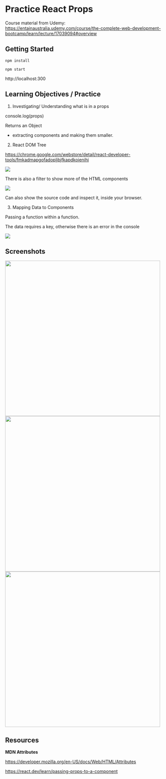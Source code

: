 # Practice React Props

Course material from Udemy: https://entainaustralia.udemy.com/course/the-complete-web-development-bootcamp/learn/lecture/17039094#overview

## Getting Started

`npm install`

`npm start`

http://localhost:300

## Learning Objectives / Practice

1. Investigating/ Understanding what is in a props

console.log(props)

Returns an Object

- extracting components and making them smaller.

2. React DOM Tree

https://chrome.google.com/webstore/detail/react-developer-tools/fmkadmapgofadopljbjfkapdkoienihi

<img src="./images/reactDevTools.png" />

There is also a filter to show more of the HTML components

<img src="./images/devToolFilter.png" with="200"/>

Can also show the source code and inspect it, inside your browser.

3. Mapping Data to Components

Passing a function within a function. 

The data requires a key, otherwise there is an error in the console

<img src="images/key.png">

## Screenshots

<img src="images/progress1.png" width=500 />

<img src="images/progress2.png" width=500 />

<img src="images/progress3.png" width=500 />

## Resources

**MDN Attributes**

https://developer.mozilla.org/en-US/docs/Web/HTML/Attributes

https://react.dev/learn/passing-props-to-a-component
